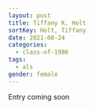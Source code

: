 ```yaml
---
layout: post
title: Tiffany K. Holt
sortKey: Holt, Tiffany
date: 2021-08-24
categories:
  - class-of-1986
tags:
  - als
gender: female
---
```

E﻿ntry coming soon